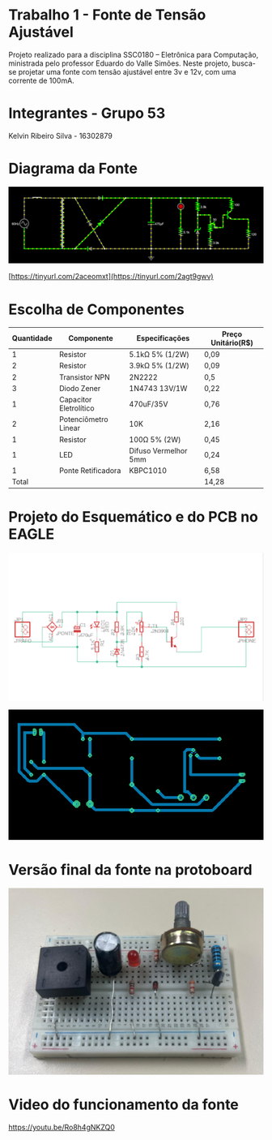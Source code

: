 # Trabalho 1 - Fonte de Tensão Ajustável

Projeto realizado para a disciplina SSC0180 – Eletrônica para Computação, ministrada pelo professor Eduardo do Valle Simões. Neste projeto, busca-se projetar uma fonte com tensão ajustável entre 3v e 12v, com uma corrente de 100mA.

# Integrantes - Grupo 53

Kelvin Ribeiro Silva - 16302879

# Diagrama da Fonte

![Screenshot do App](imagens/diagrama_falstad.png)

[https://tinyurl.com/2aceomxt](https://tinyurl.com/2agt9gwv)

# Escolha de Componentes

| Quantidade  | Componente  | Especificações | Preço Unitário(R$)|
|-------------|-------------|----------------|--------------
| 1     | Resistor      | 5.1kΩ 5% (1/2W)       | 0,09
| 2     | Resistor      | 3.9kΩ 5% (1/2W)        |0,09
| 2|Transistor NPN|2N2222|0,5
|3|Diodo Zener|1N4743 13V/1W|0,22
|1|Capacitor Eletrolítico|470uF/35V|0,76
|2|Potenciômetro Linear|10K|2,16
|1|Resistor|100Ω 5% (2W)|0,45
|1|LED|Difuso Vermelhor 5mm|0,24
|1|Ponte Retificadora|KBPC1010|6,58
|Total|||14,28

# Projeto do Esquemático e do PCB no EAGLE
![Screenshot do App](imagens/esquematico_eagle.png)

![Screenshot do App](imagens/board_eagle.png)

# Versão final da fonte na protoboard

![Screenshot do App](imagens/fonte.png)

# Video do funcionamento da fonte

https://youtu.be/Ro8h4gNKZQ0
